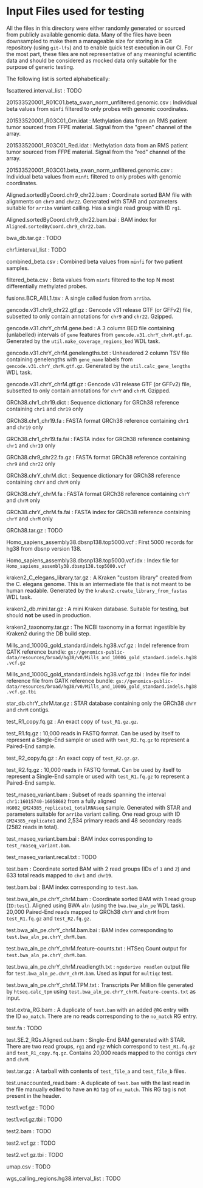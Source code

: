 # Input Files used for testing

All the files in this directory were either randomly generated or sourced from publicly available genomic data. Many of the files have been downsampled to make them a manageable size for storing in a Git repository (using `git-lfs`) and to enable quick test execution in our CI. For the most part, these files are not representative of any meaningful scientific data and should be considered as mocked data only suitable for the purpose of generic testing.

The following list is sorted alphabetically:

1scattered.interval_list
: TODO

201533520001_R01C01.beta_swan_norm_unfiltered.genomic.csv
: Individual beta values from `minfi` filtered to only probes with genomic coordinates.

201533520001_R03C01_Grn.idat
: Methylation data from an RMS patient tumor sourced from FFPE material. Signal from the "green" channel of the array.

201533520001_R03C01_Red.idat
: Methylation data from an RMS patient tumor sourced from FFPE material. Signal from the "red" channel of the array.

201533520001_R03C01.beta_swan_norm_unfiltered.genomic.csv
: Individual beta values from `minfi` filtered to only probes with genomic coordinates.

Aligned.sortedByCoord.chr9_chr22.bam
: Coordinate sorted BAM file with alignments on `chr9` and `chr22`. Generated with STAR and parameters suitable for `arriba` variant calling. Has a single read group with ID `rg1`.

Aligned.sortedByCoord.chr9_chr22.bam.bai
: BAM index for `Aligned.sortedByCoord.chr9_chr22.bam`.

bwa_db.tar.gz
: TODO

chr1.interval_list
: TODO

combined_beta.csv
: Combined beta values from `minfi` for two patient samples.

filtered_beta.csv
: Beta values from `minfi` filtered to the top N most differentially methylated probes.

fusions.BCR_ABL1.tsv
: A single called fusion from `arriba`.

gencode.v31.chr9_chr22.gtf.gz
: Gencode v31 release GTF (or GFFv2) file, subsetted to only contain annotations for `chr9` and `chr22`. Gzipped.

gencode.v31.chrY_chrM.gene.bed
: A 3 column BED file containing (unlabelled) intervals of `gene` features from `gencode.v31.chrY_chrM.gtf.gz`. Generated by the `util.make_coverage_regions_bed` WDL task.

gencode.v31.chrY_chrM.genelengths.txt
: Unheadered 2 column TSV file containing genelengths with `gene_name` labels from `gencode.v31.chrY_chrM.gtf.gz`. Generated by the `util.calc_gene_lengths` WDL task.

gencode.v31.chrY_chrM.gtf.gz
: Gencode v31 release GTF (or GFFv2) file, subsetted to only contain annotations for `chrY` and `chrM`. Gzipped.

GRCh38.chr1_chr19.dict
: Sequence dictionary for GRCh38 reference containing `chr1` and `chr19` only

GRCh38.chr1_chr19.fa
: FASTA format GRCh38 reference containing `chr1` and `chr19` only

GRCh38.chr1_chr19.fa.fai
: FASTA index for GRCh38 reference containing `chr1` and `chr19` only

GRCh38.chr9_chr22.fa.gz
: FASTA format GRCh38 reference containing `chr9` and `chr22` only

GRCh38.chrY_chrM.dict
: Sequence dictionary for GRCh38 reference containing `chrY` and `chrM` only

GRCh38.chrY_chrM.fa
: FASTA format GRCh38 reference containing `chrY` and `chrM` only

GRCh38.chrY_chrM.fa.fai
: FASTA index for GRCh38 reference containing `chrY` and `chrM` only

GRCh38.tar.gz
: TODO

Homo_sapiens_assembly38.dbsnp138.top5000.vcf
: First 5000 records for hg38 from dbsnp version 138.

Homo_sapiens_assembly38.dbsnp138.top5000.vcf.idx
: Index file for `Homo_sapiens_assembly38.dbsnp138.top5000.vcf`

kraken2_C_elegans_library.tar.gz
: A Kraken "custom library" created from the C. elegans genome. This is an intermediate file that is not meant to be human readable. Generated by the `kraken2.create_library_from_fastas` WDL task.

kraken2_db.mini.tar.gz
: A mini Kraken database. Suitable for testing, but should **not** be used in production.

kraken2_taxonomy.tar.gz
: The NCBI taxonomy in a format ingestible by Kraken2 during the DB build step.

Mills_and_1000G_gold_standard.indels.hg38.vcf.gz
: Indel reference from GATK reference bundle: `gs://genomics-public-data/resources/broad/hg38/v0/Mills_and_1000G_gold_standard.indels.hg38.vcf.gz`

Mills_and_1000G_gold_standard.indels.hg38.vcf.gz.tbi
: Index file for indel reference file from GATK reference bundle: `gs://genomics-public-data/resources/broad/hg38/v0/Mills_and_1000G_gold_standard.indels.hg38.vcf.gz.tbi`

star_db.chrY_chrM.tar.gz
: STAR database containing only the GRCh38 `chrY` and `chrM` contigs.

test_R1_copy.fq.gz
: An exact copy of `test_R1.gz.gz`.

test_R1.fq.gz
: 10,000 reads in FASTQ format. Can be used by itself to represent a Single-End sample or used with `test_R2.fq.gz` to represent a Paired-End sample.

test_R2_copy.fq.gz
: An exact copy of `test_R2.gz.gz`.

test_R2.fq.gz
: 10,000 reads in FASTQ format. Can be used by itself to represent a Single-End sample or used with `test_R1.fq.gz` to represent a Paired-End sample.

test_rnaseq_variant.bam
: Subset of reads spanning the interval `chr1:16015740-16058682` from a fully aligned `HG002_GM24385_replicate1_totalRNAseq` sample. Generated with STAR and parameters suitable for `arriba` variant calling. One read group with ID `GM24385_replicate1` and 2,534 primary reads and 48 secondary reads (2582 reads in total).

test_rnaseq_variant.bam.bai
: BAM index corresponding to `test_rnaseq_variant.bam`.

test_rnaseq_variant.recal.txt
: TODO

test.bam
: Coordinate sorted BAM with 2 read groups (IDs of `1` and `2`) and 633 total reads mapped to `chr1` and `chr19`.

test.bam.bai
: BAM index corresponding to `test.bam`.

test.bwa_aln_pe.chrY_chrM.bam
: Coordinate sorted BAM with 1 read group (`ID:test`). Aligned using BWA `aln` (using the `bwa.bwa_aln_pe` WDL task). 20,000 Paired-End reads mapped to GRCh38 `chrY` and `chrM` from `test_R1.fq.gz` and `test_R2.fq.gz`.

test.bwa_aln_pe.chrY_chrM.bam.bai
: BAM index corresponding to `test.bwa_aln_pe.chrY_chrM.bam`.

test.bwa_aln_pe.chrY_chrM.feature-counts.txt
: HTSeq Count output for `test.bwa_aln_pe.chrY_chrM.bam`.

test.bwa_aln_pe.chrY_chrM.readlength.txt
: `ngsderive readlen` output file for `test.bwa_aln_pe.chrY_chrM.bam`. Used as input for `multiqc` test.

test.bwa_aln_pe.chrY_chrM.TPM.txt
: Transcripts Per Million file generated by `htseq.calc_tpm` using `test.bwa_aln_pe.chrY_chrM.feature-counts.txt` as input.

test.extra_RG.bam
: A duplicate of `test.bam` with an added `@RG` entry with the ID `no_match`. There are no reads corresponding to the `no_match` RG entry.

test.fa
: TODO

test.SE.2_RGs.Aligned.out.bam
: Single-End BAM generated with STAR. There are two read groups, `rg1` and `rg2` which correspond to `test_R1.fq.gz` and `test_R1_copy.fq.gz`. Contains 20,000 reads mapped to the contigs `chrY` and `chrM`.

test.tar.gz
: A tarball with contents of `test_file_a` and `test_file_b` files.

test.unaccounted_read.bam
: A duplicate of `test.bam` with the last read in the file manually edited to have an `RG` tag of `no_match`. This RG tag is not present in the header.

test1.vcf.gz
: TODO

test1.vcf.gz.tbi
: TODO

test2.bam
: TODO

test2.vcf.gz
: TODO

test2.vcf.gz.tbi
: TODO

umap.csv
: TODO

wgs_calling_regions.hg38.interval_list
: TODO
